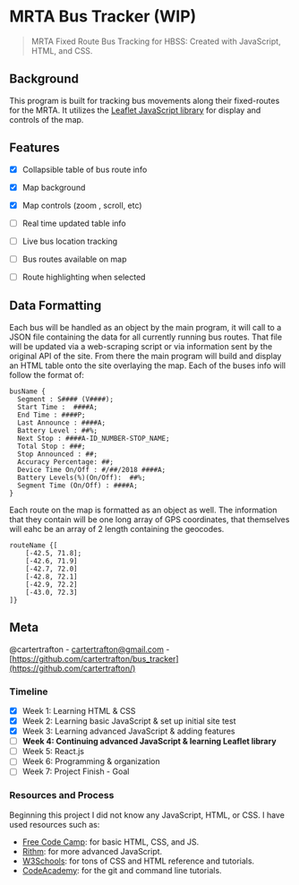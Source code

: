 # MRTA Bus Tracker (WIP)
>MRTA Fixed Route Bus Tracking for HBSS: Created with JavaScript, HTML, and CSS.

## Background
This program is built for tracking bus movements along their fixed-routes for the MRTA.
It utilizes the [Leaflet JavaScript library](https://github.com/Leaflet/Leaflet) 
for display and controls of the 
map. 

## Features
- [x] Collapsible table of bus route info
- [x] Map background
- [x] Map controls (zoom , scroll, etc)
- [ ] Real time updated table info
- [ ] Live bus location tracking
- [ ] Bus routes available on map
- [ ] Route highlighting when selected


## Data Formatting 
Each bus will be handled as an object by the main program, it will call to a JSON file containing the data for all currently running bus routes. That file will be updated via a web-scraping script or via information sent by the original API of the site. From there the main program will build and display an HTML table onto the site overlaying the map. Each of the buses info will follow the format of:

```
busName {
  Segment : S#### (V####);
  Start Time :  ####A;
  End Time : ####P;
  Last Announce : ####A;
  Battery Level : ##%;
  Next Stop : ####A-ID_NUMBER-STOP_NAME;
  Total Stop : ###;
  Stop Announced : ##;
  Accuracy Percentage: ##;
  Device Time On/Off : #/##/2018 ####A;
  Battery Levels(%)(On/Off):  ##%;
  Segment Time (On/Off) : ####A;
}
```

Each route on the map is formatted as an object as well. The information that they contain will be one long array of GPS coordinates, that themselves will eahc be an array of 2 length containing the geocodes.

```
routeName {[
	[-42.5, 71.8];
	[-42.6, 71.9]
	[-42.7, 72.0]
	[-42.8, 72.1]
	[-42.9, 72.2]
	[-43.0, 72.3]
]}
```


## Meta
@cartertrafton - cartertrafton@gmail.com - [https://github.com/cartertrafton/bus_tracker](https://github.com/cartertrafton/)

### Timeline
- [x] Week 1: Learning HTML & CSS 
- [x] Week 2: Learning basic JavaScript & set up initial site test
- [x] Week 3: Learning advanced JavaScript & adding features
- [ ] **Week 4: Continuing advanced JavaScript & learning Leaflet library**
- [ ] Week 5: React.js
- [ ] Week 6: Programming & organization
- [ ] Week 7: Project Finish - Goal

### Resources and Process
Beginning this project I did not know any JavaScript, HTML, or CSS. I have used 
resources such as: 
- [Free Code Camp](https://learn.freecodecamp.org): for basic HTML, CSS, and JS.
- [Rithm](https://www.rithmschool.com/courses): for more advanced JavaScript.
- [W3Schools](https://www.w3schools.com/default.asp): for tons of CSS and HTML reference and tutorials.
- [CodeAcademy](https://www.codecademy.com): for the git and command line tutorials.


